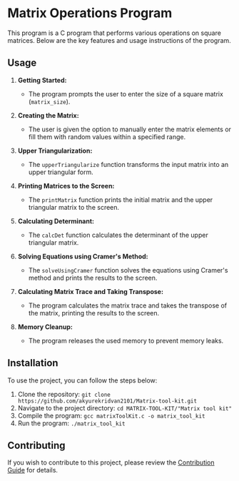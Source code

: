 # Matrix Operations Program

This program is a C program that performs various operations on square matrices. Below are the key features and usage instructions of the program.

## Usage

1. **Getting Started:**
   - The program prompts the user to enter the size of a square matrix (`matrix_size`).

2. **Creating the Matrix:**
   - The user is given the option to manually enter the matrix elements or fill them with random values within a specified range.

3. **Upper Triangularization:**
   - The `upperTriangularize` function transforms the input matrix into an upper triangular form.

4. **Printing Matrices to the Screen:**
   - The `printMatrix` function prints the initial matrix and the upper triangular matrix to the screen.

5. **Calculating Determinant:**
   - The `calcDet` function calculates the determinant of the upper triangular matrix.

6. **Solving Equations using Cramer's Method:**
   - The `solveUsingCramer` function solves the equations using Cramer's method and prints the results to the screen.

7. **Calculating Matrix Trace and Taking Transpose:**
   - The program calculates the matrix trace and takes the transpose of the matrix, printing the results to the screen.

8. **Memory Cleanup:**
   - The program releases the used memory to prevent memory leaks.

## Installation

To use the project, you can follow the steps below:

1. Clone the repository: `git clone https://github.com/akyurekridvan2101/Matrix-tool-kit.git`
2. Navigate to the project directory: `cd MATRIX-TOOL-KIT/"Matrix tool kit"`
3. Compile the program: `gcc matrixToolKit.c -o matrix_tool_kit`
4. Run the program: `./matrix_tool_kit`

## Contributing

If you wish to contribute to this project, please review the [Contribution Guide](CONTRIBUTING.md) for details.
